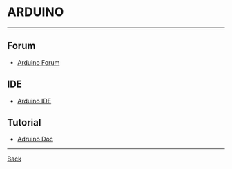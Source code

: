 # ARDUINO

---

## Forum

- [Arduino Forum](https://forum.arduino.cc/)

## IDE

- [Arduino IDE](https://www.arduino.cc/en/software)

## Tutorial

- [Adruino Doc](https://docs.arduino.cc/learn/)

---

[Back](./readme.md)
